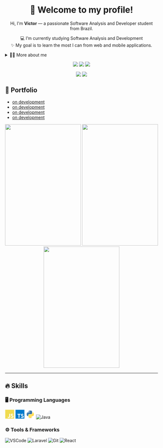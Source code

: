 <!-- Título -->
<h1 align="center">💜 Welcome to my profile!</h1>

<!-- Presentation -->
<p align="center">
  Hi, I'm <strong>Victor</strong> — a passionate Software Analysis and Developer student from Brazil.
</p>

<p align="center">
  💻 I’m currently studying Software Analysis and Development<br>
  ✨ My goal is to learn the most I can from web and mobile applications.
</p>

<!-- Dropdown -->
<details>
  <summary>👨‍💻 More about me</summary>

  - 💬 I'm 17 years old, currently living in Brazil.  
  - 🇺🇸 Fluent in English  
  - 🧠 Experienced with SQL, JavaScript, Data Analysis, and Visualization  

</details>

<!-- Links -->
<p align="center">
  <a href="https://discord.com/users/victor.sxz.l"><img src="https://img.shields.io/badge/Discord-9146FF?style=for-the-badge&logo=Discord&logoColor=white" /></a>
  <a href="#"><img src="https://img.shields.io/badge/LinkedIn-8A2BE2?style=for-the-badge&logo=linkedin&logoColor=white" /></a>
  <a href="#"><img src="https://img.shields.io/badge/Trello-9370DB?style=for-the-badge&logo=Trello&logoColor=white" /></a>
</p>

<!-- Github Stats -->
<p align="center">
  <img src="https://github-readme-stats.vercel.app/api?username=vicsxz&show_icons=true&theme=purple&hide_border=false&icon_color=bb6bd9&title_color=bb6bd9&text_color=ffffff&bg_color=0d1117" width="48%" />
  <img src="https://github-readme-stats.vercel.app/api/top-langs?username=vicsxz&layout=compact&card_height=200&theme=purple&hide_border=false&title_color=bb6bd9&text_color=ffffff&bg_color=0d1117" width="48%" />
</p>

<!-- Portfolio -->
## 💼 Portfolio
- [on development]()
- [on development]()
- [on development]()
- [on development]()

<!-- GIFs -->
<p align="center">
  <img src="https://media0.giphy.com/media/84SFZf1BKgzeny1WxQ/source.gif" width="250" height="400" />
  <img src="https://i0.wp.com/cdn130.picsart.com/360151356029201.gif?to=crop&type=webp&r=40x40&q=50" width="250" height="400" />
  <img src="https://safebooru.org/images/4012/e5b877d2ab00949fdd93507d57131fbe632c0311.gif" width="250" height="400" />
</p>

---

## 🔥 Skills

### 🖥️ Programming Languages
<p>
  <img alt="JavaScript" height="30" src="https://raw.githubusercontent.com/devicons/devicon/master/icons/javascript/javascript-plain.svg">
  <img alt="TypeScript" height="30" src="https://raw.githubusercontent.com/devicons/devicon/master/icons/typescript/typescript-original.svg">
  <img alt="Python" height="30" src="https://raw.githubusercontent.com/devicons/devicon/master/icons/python/python-original.svg">
  <img alt="Java" height="30" src="https://cdn.jsdelivr.net/gh/devicons/devicon/icons/java/java-original.svg">
</p>

### ⚙️ Tools & Frameworks
<p>
  <img alt="VSCode" height="30" src="https://cdn.jsdelivr.net/gh/devicons/devicon/icons/vscode/vscode-original.svg">
  <img alt="Laravel" height="30" src="https://cdn.jsdelivr.net/gh/devicons/devicon/icons/laravel/laravel-original.svg">
  <img alt="Git" height="30" src="https://cdn.jsdelivr.net/gh/devicons/devicon/icons/git/git-original.svg">
  <img alt="React" height="30" src="https://cdn.jsdelivr.net/gh/devicons/devicon/icons/react/react-original.svg">
</p>
